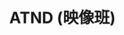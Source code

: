 ---
layout: post
title: ATND (映像班)
description: 公開イベントを発信
image: assets/images/atnd.png
link: https://atnd.org/groups/sokon_v
description_link: https://scrapbox.io/CCC/ATND
---